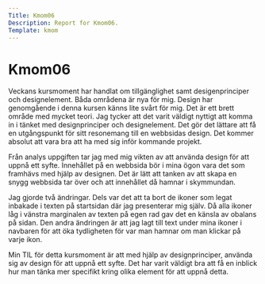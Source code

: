 ```yaml
---
Title: Kmom06
Description: Report for Kmom06.
Template: kmom
---
```


Kmom06
======

Veckans kursmoment har handlat om tillgänglighet samt desigenprinciper och designelement. Båda områdena är nya för mig. Design har genomgående i denna kursen känns lite svårt för mig. Det är ett brett område med mycket teori. Jag tycker att det varit väldigt nyttigt att komma in i tänket med designprinciper och designelement. Det gör det lättare att få en utgångspunkt för sitt resonemang till en webbsidas design. Det kommer absolut att vara bra att ha med sig inför kommande projekt.

Från analys uppgiften tar jag med mig vikten av att använda design för att uppnå ett syfte. Innehållet på en webbsida bör i mina ögon vara det som framhävs med hjälp av designen. Det är lätt att tanken av att skapa en snygg webbsida tar över och att innehållet då hamnar i skymmundan.

Jag gjorde två ändringar. Dels var det att ta bort de ikoner som legat inbakade i texten på startsidan där jag presenterar mig själv. Då alla ikoner låg i vänstra marginalen av texten på egen rad gav det en känsla av obalans på sidan. Den andra ändringen är att jag lagt till text under mina ikoner i navbaren för att öka tydligheten för var man hamnar om man klickar på varje ikon.

Min TIL för detta kursmoment är att med hjälp av designprinciper, använda sig av design för att uppnå ett syfte. Det har varit väldigt bra att få en inblick hur man tänka mer specifikt kring olika element för att uppnå detta.
